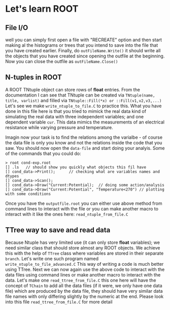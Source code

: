 # Let's learn ROOT


## File I/O
well you can simply first open a file with "RECREATE" option and then start making al the histograms or trees that you intend to save into
the file that you have created earlier. Finally, do `outFileName.Write()` it should write all the objects that you have created since
opening the outfile at the beginning. Now you can close the outfile as `outFileName.Close()`

## N-tuples in ROOT
A ROOT TNtuple object can store rows of **float** entries. From the documentation I can see that TNtuple can be created via
`TNtuple(name, title, varlist)` and filled via `TNtuple::Fill(*x) or ::Fill(v1,v2,v3,...)`
Let's see we make `write_ntuple_to_file.C` to practice this. What you have done in this file here is that you tried to mimick the real data
kind of simulating the real data with three independent variables; and one dependent variable `cur`. This data mimics the measurements of
an electrical resistance while varying pressure and temperature.

Imagin now your task is to find the relations among the varialbe - of course the data file is only you know and not the relations inside the
code that you saw.  You should now open the `data-file` and start doing your analyis.
Some of the commands that you could do:
```
> root cond-exp.root
[] .ls   // should show you quickly what objects this fil have
[] cond_data->Print();		// checking what are variables names and dtypes
[] cond_data->Scan();
[] cond_data->Draw("Current:Potential);  // doing some action/analysis
[] cond_data->Draw("Current:Potential", "Temperature<270") // plotting with some conditions
```
Once you have the `outputfile.root` you can either use above method from command lines to interact with the file or you can make
another macro to interact with it like the ones here: `read_ntuple_from_file.C`

## TTree way to save and read data
Because Ntuple has very limited use (it can only store **float** variables); we need similar class that should store almost any
ROOT objects. We achieve this with the help of `TTree` class where variables are stored in their separate `branch`. Let's write one such
program named `write_ntuple_to_file_advanced.C`
This way of writing a code is much better using TTree.
Next we can now again use the above code to interact with the data files using command lines or make another macro to interact with the data.
Let's make one `read_ttree_from_file.C` this one here will have the concept of `TChain` to add all the data files (if it were, we only have
one data file) which are produced by the data file, they should have very similar data file names with only differing slightly by the 
numeric at the end. Please look into this file `read_ttree_from_file.C` for more detail

